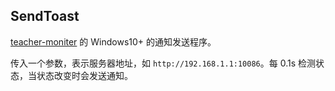 ﻿## SendToast

[teacher-moniter](https://github.com/operapeking/teacher-moniter) 的 Windows10+ 的通知发送程序。

传入一个参数，表示服务器地址，如 `http://192.168.1.1:10086`。每 0.1s 检测状态，当状态改变时会发送通知。